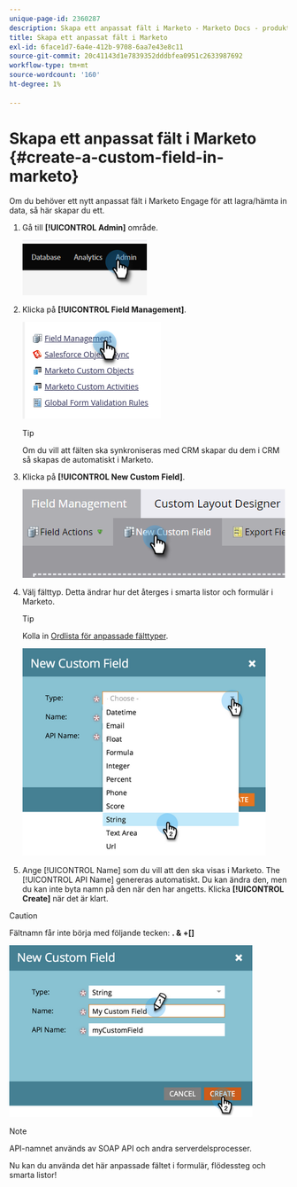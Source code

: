 ```yaml
---
unique-page-id: 2360287
description: Skapa ett anpassat fält i Marketo - Marketo Docs - produktdokumentation
title: Skapa ett anpassat fält i Marketo
exl-id: 6face1d7-6a4e-412b-9708-6aa7e43e8c11
source-git-commit: 20c41143d1e7839352dddbfea0951c2633987692
workflow-type: tm+mt
source-wordcount: '160'
ht-degree: 1%

---
```


# Skapa ett anpassat fält i Marketo {#create-a-custom-field-in-marketo}

Om du behöver ett nytt anpassat fält i Marketo Engage för att lagra/hämta in data, så här skapar du ett.

1. Gå till **[!UICONTROL Admin]** område.

   ![](assets/create-a-custom-field-in-marketo-1.png)

1. Klicka på **[!UICONTROL Field Management]**.

   ![](assets/create-a-custom-field-in-marketo-2.png)

   >[!TIP]
   >
   >Om du vill att fälten ska synkroniseras med CRM skapar du dem i CRM så skapas de automatiskt i Marketo.

1. Klicka på **[!UICONTROL New Custom Field]**.

   ![](assets/create-a-custom-field-in-marketo-3.png)

1. Välj fälttyp. Detta ändrar hur det återges i smarta listor och formulär i Marketo.

   >[!TIP]
   >
   >Kolla in [Ordlista för anpassade fälttyper](/help/marketo/product-docs/administration/field-management/custom-field-type-glossary.md).

   ![](assets/create-a-custom-field-in-marketo-4.png)

1. Ange [!UICONTROL Name] som du vill att den ska visas i Marketo. The [!UICONTROL API Name] genereras automatiskt. Du kan ändra den, men du kan inte byta namn på den när den har angetts. Klicka **[!UICONTROL Create]** när det är klart.

>[!CAUTION]
>
>Fältnamn får inte börja med följande tecken: **. &amp; +[]**

![](assets/create-a-custom-field-in-marketo-5.png)

>[!NOTE]
>
>API-namnet används av SOAP API och andra serverdelsprocesser.

Nu kan du använda det här anpassade fältet i formulär, flödessteg och smarta listor!
